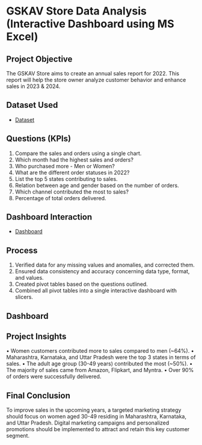 # GSKAV Store Data Analysis (Interactive Dashboard using MS Excel)
## Project Objective
The GSKAV Store aims to create an annual sales report for 2022. This report will help the store owner analyze customer behavior and enhance sales in 2023 & 2024.

## Dataset Used
- <a href=”https://github.com/Kavya-634/GSKAV-Excel-Dashboard-for-Data-Analysis/blob/main/GSKAV%20Store%20Data%20Analysis.xlsx”>Dataset</a>

## Questions (KPIs)
1.	Compare the sales and orders using a single chart.
2.	Which month had the highest sales and orders?
3.	Who purchased more - Men or Women?
4.	What are the different order statuses in 2022?
5.	List the top 5 states contributing to sales.
6.	Relation between age and gender based on the number of orders.
7.	Which channel contributed the most to sales?
8.	Percentage of total orders delivered.

## Dashboard Interaction 
- <a href=”https://github.com/Kavya-634/GSKAV-Excel-Dashboard-for-Data-Analysis/blob/main/GSKAV%20Store%20Excel%20Dashboard.png”>Dashboard</a>

## Process
1.	Verified data for any missing values and anomalies, and corrected them.
2.	Ensured data consistency and accuracy concerning data type, format, and values.
3.	Created pivot tables based on the questions outlined.
4.	Combined all pivot tables into a single interactive dashboard with slicers.

## Dashboard



## Project Insights
•	Women customers contributed more to sales compared to men (~64%).
•	Maharashtra, Karnataka, and Uttar Pradesh were the top 3 states in terms of sales.
•	The adult age group (30-49 years) contributed the most (~50%).
•	The majority of sales came from Amazon, Flipkart, and Myntra.
•	Over 90% of orders were successfully delivered.

## Final Conclusion
To improve sales in the upcoming years, a targeted marketing strategy should focus on women aged 30-49 residing in Maharashtra, Karnataka, and Uttar Pradesh. Digital marketing campaigns and personalized promotions should be implemented to attract and retain this key customer segment.


